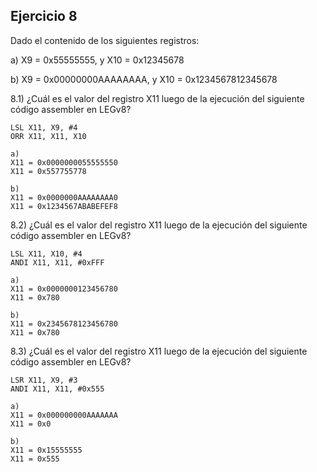 ## Ejercicio 8
Dado el contenido de los siguientes registros:

a) X9 = 0x55555555, y X10 = 0x12345678

b) X9 = 0x00000000AAAAAAAA, y X10 = 0x1234567812345678

8.1) ¿Cuál es el valor del registro X11 luego de la ejecución 
del siguiente código assembler en LEGv8?
```
LSL X11, X9, #4
ORR X11, X11, X10
```
```
a)
X11 = 0x0000000055555550
X11 = 0x557755778

b)
X11 = 0x0000000AAAAAAAA0
X11 = 0x1234567ABABEFEF8
```

8.2) ¿Cuál es el valor del registro X11 luego de la ejecución 
del siguiente código assembler en LEGv8?
```
LSL X11, X10, #4
ANDI X11, X11, #0xFFF
```
```
a)
X11 = 0x0000000123456780
X11 = 0x780

b)
X11 = 0x2345678123456780
X11 = 0x780
```

8.3) ¿Cuál es el valor del registro X11 luego de la ejecución 
del siguiente código assembler en LEGv8?
```
LSR X11, X9, #3
ANDI X11, X11, #0x555
```
```
a)
X11 = 0x000000000AAAAAAA
X11 = 0x0

b)
X11 = 0x15555555
X11 = 0x555
```